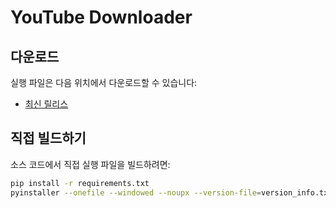 # YouTube Downloader

## 다운로드
실행 파일은 다음 위치에서 다운로드할 수 있습니다:
- [최신 릴리스](https://drive.google.com/file/d/1XmdQ_CVOjRwxcMsysKYtIg5aeB4Nzmxz/view?usp=sharing)

## 직접 빌드하기
소스 코드에서 직접 실행 파일을 빌드하려면:
```bash
pip install -r requirements.txt
pyinstaller --onefile --windowed --noupx --version-file=version_info.txt --icon=icon.ico --name="YouTube Downloader" main.py
